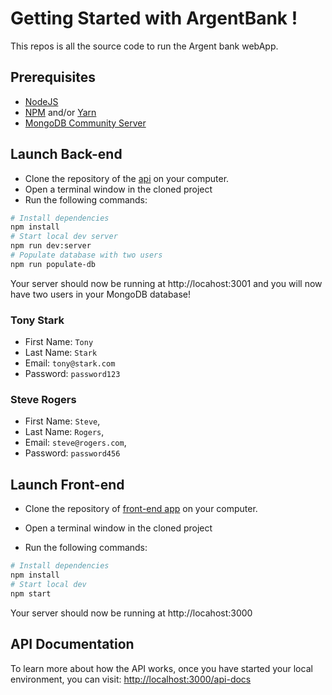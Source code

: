 # Getting Started with ArgentBank !

This repos is all the source code to run the Argent bank webApp.

## Prerequisites

-   [NodeJS](https://nodejs.org/en/)
-   [NPM](https://www.npmjs.com/) and/or [Yarn](https://www.yarnpkg.com/)
-   [MongoDB Community Server](https://www.mongodb.com/try/download/community)
## Launch Back-end

-   Clone the repository of the [api](https://github.com/OpenClassrooms-Student-Center/Project-10-Bank-API) on your computer.
-   Open a terminal window in the cloned project
-   Run the following commands:

```bash
# Install dependencies
npm install
# Start local dev server
npm run dev:server
# Populate database with two users
npm run populate-db
```

Your server should now be running at http://locahost:3001 and you will now have two users in your MongoDB database!


### Tony Stark

- First Name: `Tony`
- Last Name: `Stark`
- Email: `tony@stark.com`
- Password: `password123`

### Steve Rogers

- First Name: `Steve`,
- Last Name: `Rogers`,
- Email: `steve@rogers.com`,
- Password: `password456`

## Launch Front-end

-   Clone the repository of [front-end app](https://github.com/thxDuck/DylanPelle_13_072022) on your computer.

-   Open a terminal window in the cloned project
-   Run the following commands:

```bash
# Install dependencies
npm install
# Start local dev
npm start
```

Your server should now be running at http://locahost:3000


## API Documentation

To learn more about how the API works, once you have started your local environment, you can visit: [http://localhost:3000/api-docs](http://localhost:3000/api-docs)